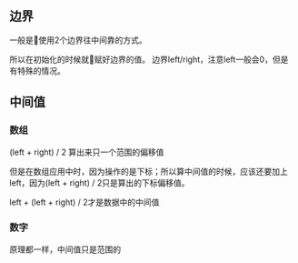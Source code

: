 ## 边界

一般是使用2个边界往中间靠的方式。

所以在初始化的时候就赋好边界的值。
边界left/right，注意left一般会0，但是有特殊的情况。

## 中间值

### 数组

(left + right) / 2 算出来只一个范围的偏移值

但是在数组应用中时，因为操作的是下标；所以算中间值的时候，应该还要加上left，因为(left + right) / 2只是算出的下标偏移值。

left + (left + right) / 2才是数据中的中间值

### 数字

原理都一样，中间值只是范围的